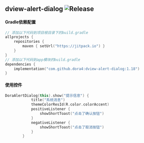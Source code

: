 dview-alert-dialog
![Release](https://jitpack.io/v/dora4/dview-alert-dialog.svg)
--------------------------------

#### Gradle依赖配置

```kotlin
// 添加以下代码到项目根目录下的build.gradle
allprojects {
    repositories {
        maven { setUrl("https://jitpack.io") }
    }
}
// 添加以下代码到app模块的build.gradle
dependencies {
    implementation("com.github.dora4:dview-alert-dialog:1.18")
}
```
#### 使用控件
```kotlin
DoraAlertDialog(this).show("提示信息") {
            title("系统消息")
            themeColorResId(R.color.colorAccent)
            positiveListener {
                showShortToast("点击了确认按钮")
            }
            negativeListener {
                showShortToast("点击了取消按钮")
            }
        }

```
